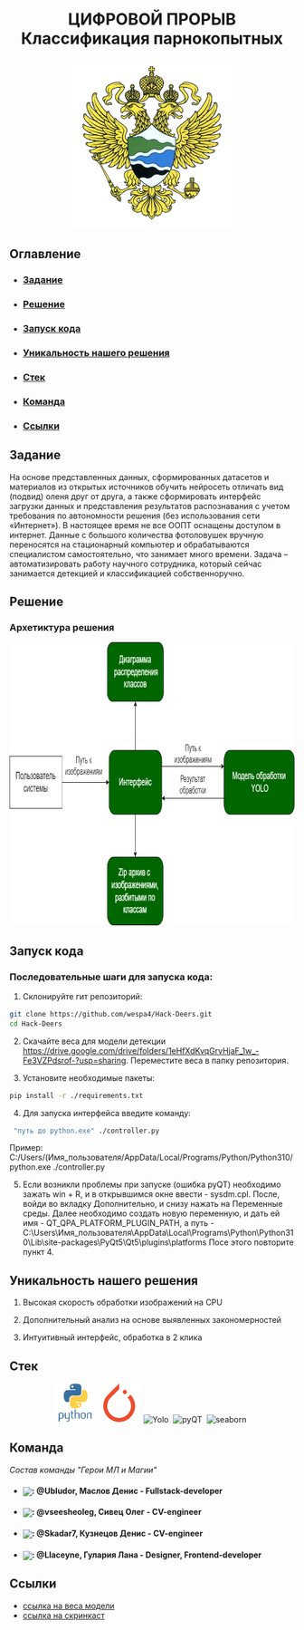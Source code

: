 <div align="center">
  
# ЦИФРОВОЙ ПРОРЫВ <br> Классификация парнокопытных

<img height="300" alt="logo" src="gerb.png">

</div> 


## Оглавление
- ### [Задание](#1)
- ### [Решение](#2)
- ### [Запуск кода](#3)
- ### [Уникальность нашего решения](#4)
- ### [Стек](#5)
- ### [Команда](#6)
- ### [Ссылки](#7)

## <a name="1"> Задание </a>

На основе представленных данных, сформированных датасетов и материалов из открытых источников обучить нейросеть отличать вид (подвид) оленя друг от друга, а также сформировать интерфейс загрузки данных и представления результатов распознавания с учетом требования по автономности решения (без использования сети «Интернет»). В настоящее время не все ООПТ оснащены доступом в интернет. Данные с большого количества фотоловушек вручную переносятся на стационарный компьютер и обрабатываются специалистом самостоятельно, что занимает много времени. Задача – автоматизировать работу научного сотрудника, который сейчас занимается детекцией и классификацией собственноручно.

## <a name="2">Решение </a>

### Архетиктура решения

<div align="center">
<img height="500" alt="logo" src="./assets/arch.png">
</div> 

## <a name="3">Запуск кода </a>

### Последовательные шаги для запуска кода:
1. Склонируйте гит репозиторий:
```Bash
git clone https://github.com/wespa4/Hack-Deers.git
cd Hack-Deers
```
2. Скачайте веса для модели детекции https://drive.google.com/drive/folders/1eHfXdKvqGrvHjaF_1w_-Fe3VZPdsrof-?usp=sharing. Переместите веса в папку репозитория.

3. Установите необходимые пакеты:
```Bash
pip install -r ./requirements.txt
```

4. Для запуска интерфейса введите команду:
```Bash
 "путь до python.exe" ./controller.py
```
   Пример: C:/Users/(Имя_пользователя/AppData/Local/Programs/Python/Python310/python.exe ./controller.py

5. Если возникли проблемы при запуске (ошибка pyQT) необходимо зажать win + R, и в открывшимся окне ввести - sysdm.cpl.
   После, войди во вкладку Дополнительно, и снизу нажать на Переменные среды. Далее необходимо создать новую переменную, и дать ей имя - QT_QPA_PLATFORM_PLUGIN_PATH, 
   а путь - C:\Users\Имя_пользователя\AppData\Local\Programs\Python\Python310\Lib\site-packages\PyQt5\Qt5\plugins\platforms
   Посе этого повторите пункт 4.


## <a name="4">Уникальность нашего решения </a>

1. Высокая скорость обработки изображений на CPU

2. Дополнительный анализ на основе выявленных закономерностей

3. Интуитивный интерфейс, обработка в 2 клика

## <a name="5">Стек </a>
<div align="center">
  <img src="https://github.com/devicons/devicon/blob/master/icons/python/python-original-wordmark.svg" title="Python" alt="Python" height="70"/>&nbsp;
  <img src="https://github.com/devicons/devicon/blob/master/icons/pytorch/pytorch-original.svg" title="Pytorch" alt="Pytorch" height="70"/>&nbsp;
  <img src="https://pjreddie.com/media/image/yologo_2.png" title="Yolo" alt="Yolo" height="70"/>&nbsp;
  <img src="https://w7.pngwing.com/pngs/794/1022/png-transparent-qt-creator-qt-quick-the-qt-company-posted-write-text-trademark-rectangle.png" title="pyQT" alt="pyQT" height="50"/>&nbsp;
  <img src="https://seaborn.pydata.org/_images/logo-tall-lightbg.svg" title="seaborn" alt="seaborn" height="70"/>&nbsp;

</div>

## <a name="6">Команда </a>
*Состав команды "Герои МЛ и Магии"*

- <h4><img align="center" height="25" src="https://user-images.githubusercontent.com/51875349/198863127-837491f2-b57f-4c75-9840-6a4b01236c7a.png">: @Ubludor, Маслов Денис - Fullstack-developer</h3>
- <h4><img align="center" height="25" src="https://user-images.githubusercontent.com/51875349/198863127-837491f2-b57f-4c75-9840-6a4b01236c7a.png">: @vseesheoleg, Сивец Олег - CV-engineer</h3>
- <h4><img align="center" height="25" src="https://user-images.githubusercontent.com/51875349/198863127-837491f2-b57f-4c75-9840-6a4b01236c7a.png">: @Skadar7, Кузнецов Денис - CV-engineer</h3>
- <h4><img align="center" height="25" src="https://user-images.githubusercontent.com/51875349/198863127-837491f2-b57f-4c75-9840-6a4b01236c7a.png">: @Llaceyne, Гулария Лана - Designer, Frontend-developer</h3>

## <a name="7">Ссылки </a>

- [ссылка на веса модели](https://drive.google.com/drive/folders/1eHfXdKvqGrvHjaF_1w_-Fe3VZPdsrof-?usp=sharing)&nbsp;
- [ссылка на скринкаст](https://drive.google.com/drive/folders/11BADEqlWaA762Ez33jA7ERvHQEqYgAvE?usp=sharing)&nbsp;
